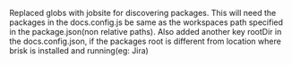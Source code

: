 Replaced globs with jobsite for discovering packages. 
This will need the packages in the docs.config.js be same as the workspaces path specified in the package.json(non relative paths). 
Also added another key rootDir in the docs.config.json, if the packages root is different from location where brisk is installed and running(eg: Jira)